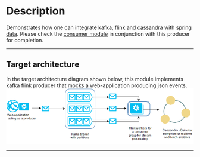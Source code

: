 # Description
Demonstrates how one can integrate [kafka](http://kafka.apache.org/ "apache kafka"), [flink](https://flink.apache.org/ "apache flink") and [cassandra](http://cassandra.apache.org/ "apache cassandra") with [spring data](http://projects.spring.io/spring-data-cassandra/ "Spring data cassandra"). 
Please check the [consumer module](https://github.com/viswanath7/flink-kafka-consumer "Related consumer module") in conjunction with this producer for completion.

----------

## Target architecture
In the target architecture diagram shown below, this module implements kafka flink producer that mocks a web-application producing json events. 
![Target architecture](src/main/documentation/target-architecture.png "Target arcgitecture")

----------
